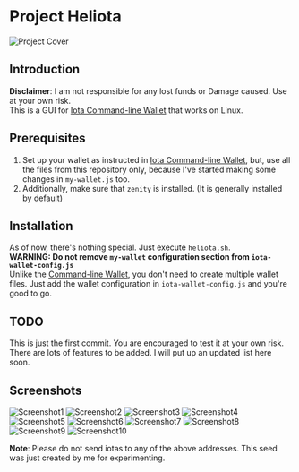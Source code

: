 # Project Heliota
![Project Cover](https://i.imgur.com/RjLkxlg.png)
## Introduction
**Disclaimer**: I am not responsible for any lost funds or Damage caused. Use at
your own risk.<br>
This is a GUI for [Iota Command-line Wallet](https://github.com/MichaelSchwab/iota-commandline-wallet)
that works on Linux.

## Prerequisites
1. Set up your wallet as instructed in [Iota Command-line Wallet](https://github.com/MichaelSchwab/iota-commandline-wallet), but, use all the files from this repository only, because I've started making some changes in `my-wallet.js` too.
2. Additionally, make sure that `zenity` is installed. (It is generally installed
  by default)

## Installation
As of now, there's nothing special. Just execute `heliota.sh`.<br>
**WARNING: Do not remove `my-wallet` configuration section from `iota-wallet-config.js`**<br>
Unlike the [Command-line Wallet](https://github.com/MichaelSchwab/iota-commandline-wallet), you don't need to create multiple wallet files. Just add the wallet configuration in `iota-wallet-config.js` and you're good to go.

## TODO
This is just the first commit. You are encouraged to test it at your own risk.
There are lots of features to be added. I will put up an updated list here soon.

## Screenshots
![Screenshot1](https://i.imgur.com/Wb9m0mo.png)
![Screenshot2](https://i.imgur.com/SuZ6YwS.png)
![Screenshot3](https://i.imgur.com/Vtw1nfh.png)
![Screenshot4](https://i.imgur.com/PY1WhYb.png)
![Screenshot5](https://i.imgur.com/yG9nfFA.png)
![Screenshot6](https://i.imgur.com/7Wf8UfC.png)
![Screenshot7](https://i.imgur.com/yluTds6.png)
![Screenshot8](https://i.imgur.com/zhDsZWq.png)
![Screenshot9](https://i.imgur.com/WG6hoB7.png)
![Screenshot10](https://i.imgur.com/U67Fudc.png)

**Note**: Please do not send iotas to any of the above addresses. This seed was just created by me for experimenting.
